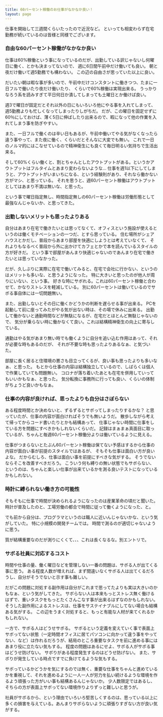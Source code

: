 ```yaml
---
title: 60パーセント稼働のお仕事がなかなか良い！
layout: page
---
```

仕事を開始して三週間くらいたったので近況など。
といっても相変わらず在宅勤務が続いているのは皆様と同様でございます。

### 自由な60パーセント稼働がなかなか良い

仕事は60%稼働という事になっているのだが、出勤している訳じゃないし何曜日に働く、とかも決まってないので、
週に6日間午前中だけ働いても良い。
朝と夜だけ働いて週5勤務でも構わない。
この辺の自由さが思っていた以上に良い。

だいたい朝は暇な事が多いので、午前中だけコンスタントに働きつつ、たまに一日フルで働いたり夜だけ働いたり、
くらいで60%稼働は実現出来る。
うっかりなろう系を読みすぎて平日何日か潰してしまっても土曜日とか働けば良い。

週3で曜日が固定だとそれ以外の日にもいろいろ他にやる事を入れてしまって、週5勤務よりも忙しくなってしまったりしがちだ。
だが、この曜日を固定せずに60％にしておけば、薄く5日に伸ばしたり出来るので、暇になって他の作業を入れてしまう事を防ぎやすい。

また、一日フルで働くのは辛い日もあるが、午前中働いてやる気がなくなったら違う事やって、また夜に働く、くらいだとそんなに大変でも無い。
これで一日のノルマ的にはこなせているので精神衛生にも良くて毎日明るい気持ちで生活出来る。

そして60%くらい働くと、割とちゃんとしたアウトプットがある。というかアウトプットはフルタイムとあまり変わらないような…
仕事を週1以下にしてしまうと、アウトプットがいまいちになる、という経験則があり、それなら働かない方がマシ、と思っている。
それを思うと、週60パーセント稼働はアウトプットとしてはあまり不満は無いな、と思った。

という事で曜日指定無し、時間指定無しの60パーセント稼働は労働形態として最強なんじゃないか、と思ってきた。

### 出勤しないメリットも思ったよりある

自分はあまり在宅で働きたいとは思ってなくて、オフィスという施設が使えるというのは働くモチベーションの一つだ、とすら思っている。
住む場所がシェアハウスとかだし、普段からあまり部屋を快適にしようとは考えていなくて、
それよりもなるべく普段から外に出かけてカフェとかで本を読んでいるスタイルの方が好きだ。
という事で部屋があんまり快適じゃないのであんまり在宅で働きたいとは思っていなかった。

だが、久しぶりに実際に在宅で働いてみると、在宅で会社に行かない、というのはメリットも多いな、と思うようになった。
特に大きいと思ったのが他人が周りにいない、という事。
好きな時にサボれる。これは60パーセント稼働と合わせて、かなりストレスを軽減している。
別に60パーセントは働いているのでサボる事自体には一切問題無い。

また、出勤しないとその日に働くかどうかの判断を遅らせる事が出来る。
PCを起動して前に座ってみたがやる気が出ない時は、その場で休みに出来る。
出勤して働かないと通勤時間などが無駄になるが、在宅だとほとんど無駄じゃないので、
気分が乗らない時に働かなくて良い。これは結構精神衛生の向上に寄与している。

通勤はやる気があまり無い時でも働くように自分を追い込む作用はあって、それが必要な時もあるのだが、
それが不要な時も思ったよりあるなぁ、と気づいた。

部屋に長く居ると住環境の悪さも目立ってくるが、良い事も思ったよりも多いなぁ、と思った。
もとから仕事の内容は結構独立しているので、しばらくは個人で作業していても問題無い。
コロナが落ち着いたあとも在宅を併用していってもいいかもなぁ、と思った。
気分転換に事務所に行っても良い、くらいの体制がちょうど良いかもなぁ。

### 仕事の内容が良ければ、思ったよりも自分はさぼらない

ある程度時間とか決めないと、ずるずるとサボってしまったりするかな？
と思っていたが、仕事の内容が面白ければそうでも無いようだ。
散歩しながら考えて帰ってからコード書いたりとかも結構あって、
仕事じゃない時間に仕事をしている方を問題にすべきかもしれないくらいだ。
記録はまぁまぁ真面目に取っているが、ちゃんと毎週60パーセント稼働分よりは働いているように見える。

仕事がつまらないとたぶん60パーセント稼働は保てない予感はするから仕事の内容が面白い事が前提のスタイルではあるが、
そもそも仕事は面白い方が良いよな。
だからむしろ、仕事は面白い事を前提にすべきな気がする。
そうでないならそこを改善すべきだろう。
こういう何も縛りの無い状態でもサボらない、というのは、ちゃんと楽しい仕事が出来ているかを測る良いテストになっているかもしれない。

### 時計に縛られない働き方の可能性

そもそもに仕事で時間が決められるようになったのは産業革命の頃だと聞いた。
時計が普及したのと、工場労働の都合で時間に従って働くようになった、と。

でも前から自分は、プログラマというのは職人に近いんじゃないかな、という気がしていた。
特に小規模の開発チームでは。
時間で測るのが適切じゃないように思う。

質が結構重要なのだが測りにくくて、、、これは長くなるな。別エントリで。

### サボる社員に対応するコスト

時間や仕事の量、働く曜日などを管理しない一番の問題は、サボる人が出てくる事に思う。
ある程度人数が増えれば、まず間違いなくサボる人は出てくるだろうし、自分がそうでないと示す事も難しい。

だがこの問題に対処する副作用は自分がこれまで思ってたよりも実は大きいのかもなぁ、という気がしてきた。
サボらない人は本来もっとストレス無く働けるはずで、重いタスクをもっとたくさんこなす事が出来るはずなのかもしれない。
そうした副作用によるストレスは、仕事をサステイナブルにしてない場合も結構ある気がする。
この辺をうまく対処すると、もっと有能な人材が来てくれるかもしれない。

一方で、サボる人はどうせサボる。
サボるという定義を変えていく事で表面上サボってない状態（一定時間オフィスに居てパソコンに向かって違う事をやってない、など）は作れるだろうが、結局のところ重要なタスクを前に進める事にはあまり役に立たない気もする。
程度の問題はあるにせよ、サボる人がサボる事はどうせ防げない。
サボりがある程度発生するのはどうせ防げない。
また、サボりが発生している時点ですでに負けてるような気もする。

サボっているかどうかを気にするのでは無く、重要な仕事をちゃんと進めているかを重視して、それを進めるように一人一人が労力を払い続けるような環境を作るよう頑張った方がいい事も結構あるんじゃないか。
少人数限定ではあるし、そちらの方が表面上サボってない環境作りよりずっと難しいと思うが。

社員がサボるから、という理由でいろいろ堅苦しくするのは、思っている以上に多くの損害を与えている。あんまりサボらないように頑張りすぎない方が良い気がする。